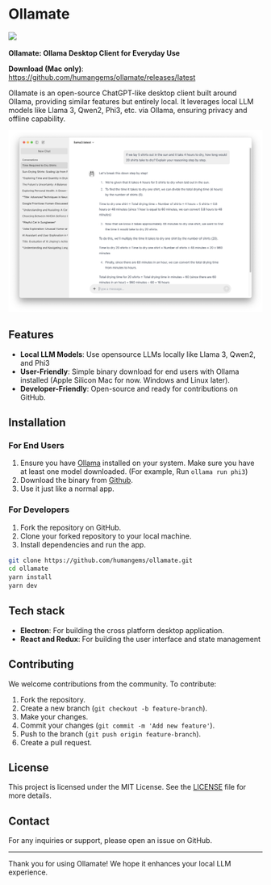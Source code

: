 # Ollamate

<img src="https://github.com/humangems/ollamate/assets/33785/8c2f0f42-780e-404e-acff-3c87f7eb3085" width="128" />

**Ollamate: Ollama Desktop Client for Everyday Use**

**Download (Mac only)**: https://github.com/humangems/ollamate/releases/latest

Ollamate is an open-source ChatGPT-like desktop client built around Ollama, providing similar features but entirely local. It leverages local LLM models like Llama 3, Qwen2, Phi3, etc. via Ollama, ensuring privacy and offline capability.

![](./public/demo.png)

## Features

- **Local LLM Models**: Use opensource LLMs locally like Llama 3, Qwen2, and Phi3
- **User-Friendly**: Simple binary download for end users with Ollama installed (Apple Silicon Mac for now. Windows and Linux later).
- **Developer-Friendly**: Open-source and ready for contributions on GitHub.

## Installation

### For End Users

1. Ensure you have [Ollama](https://ollama.com) installed on your system. Make sure you have at least one model downloaded. (For example, Run `ollama run phi3`)
2. Download the binary from [Github](<[https://](https://github.com/humangems/ollamate/releases)>).
3. Use it just like a normal app.

### For Developers

1. Fork the repository on GitHub.
2. Clone your forked repository to your local machine.
3. Install dependencies and run the app.

```bash
git clone https://github.com/humangems/ollamate.git
cd ollamate
yarn install
yarn dev
```

## Tech stack

- **Electron**: For building the cross platform desktop application.
- **React and Redux**: For building the user interface and state management

## Contributing

We welcome contributions from the community. To contribute:

1. Fork the repository.
2. Create a new branch (`git checkout -b feature-branch`).
3. Make your changes.
4. Commit your changes (`git commit -m 'Add new feature'`).
5. Push to the branch (`git push origin feature-branch`).
6. Create a pull request.

## License

This project is licensed under the MIT License. See the [LICENSE](LICENSE) file for more details.

## Contact

For any inquiries or support, please open an issue on GitHub.

---

Thank you for using Ollamate! We hope it enhances your local LLM experience.
